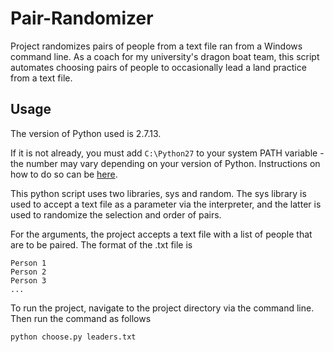 # Pair-Randomizer
Project randomizes pairs of people from a text file ran from a Windows command line. As a coach for my university's dragon boat team, this script automates choosing pairs of people to occasionally lead a land practice from a text file.

## Usage
The version of Python used is 2.7.13.

If it is not already, you must add ```C:\Python27``` to your system PATH variable - the number may vary depending on your version of Python. Instructions on how to do so can be [here](https://stackoverflow.com/questions/4621255/how-do-i-run-a-python-program-in-the-command-prompt-in-windows-7).

This python script uses two libraries, sys and random. The sys library is used to accept a text file as a parameter via the interpreter, and the latter is used to randomize the selection and order of pairs.

For the arguments, the project accepts a text file with a list of people that are to be paired. The format of the .txt file is
```
Person 1
Person 2
Person 3
...
```

To run the project, navigate to the project directory via the command line. Then run the command as follows
```
python choose.py leaders.txt
```
